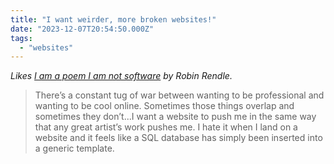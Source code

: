 ```yaml
---
title: "I want weirder, more broken websites!"
date: "2023-12-07T20:54:50.000Z"
tags: 
  - "websites"
---
```


_Likes [I am a poem I am not software](https://robinrendle.com/notes/i-am-a-poem-i-am-not-software/) by Robin Rendle._

> There’s a constant tug of war between wanting to be professional and wanting to be cool online. Sometimes those things overlap and sometimes they don’t...I want a website to push me in the same way that any great artist’s work pushes me. I hate it when I land on a website and it feels like a SQL database has simply been inserted into a generic template.

